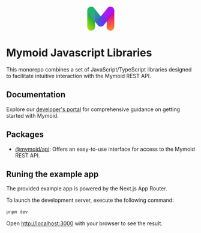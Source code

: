<p align="center">
  <a href="https://developers.mymoid.com" target="_blank" rel="noopener noreferrer">
   <picture>
      <source media="(prefers-color-scheme: dark)" srcset="./examples/nextjs/public/m.svg">
      <img src="./examples/nextjs/public/m.svg" height="64">
    </picture>
  </a>
</p>

# Mymoid Javascript Libraries

This monorepo combines a set of JavaScript/TypeScript libraries designed to facilitate intuitive interaction with the Mymoid REST API.

## Documentation

Explore our [developer's portal](https://developers.mymoid.com) for comprehensive guidance on getting started with Mymoid.

## Packages

- [@mymoid/api](): Offers an easy-to-use interface for access to the Mymoid REST API.

## Runing the example app

The provided example app is powered by the Next.js App Router.

To launch the development server, execute the following command:

```bash
pnpm dev
```

Open [http://localhost:3000](http://localhost:3000) with your browser to see the result.
